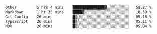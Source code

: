 <!--START_SECTION:waka-->

```txt
Other         5 hrs 4 mins    ██████████████▓░░░░░░░░░░   58.87 %
Markdown      1 hr 35 mins    ████▓░░░░░░░░░░░░░░░░░░░░   18.39 %
Git Config    26 mins         █▒░░░░░░░░░░░░░░░░░░░░░░░   05.16 %
TypeScript    26 mins         █▒░░░░░░░░░░░░░░░░░░░░░░░   05.11 %
MDX           26 mins         █▒░░░░░░░░░░░░░░░░░░░░░░░   05.04 %
```

<!--END_SECTION:waka-->